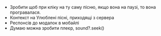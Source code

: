 - Зробити щоб при кліку на ту саму пісню, якщо вона на паузі, то вона програвалася.
- Контекст на Улюблені пісні, приходящі з сервера
- Респонсів до модалок в мобайлі
- Думаю можна зробити плеєр, sound?.seek()
